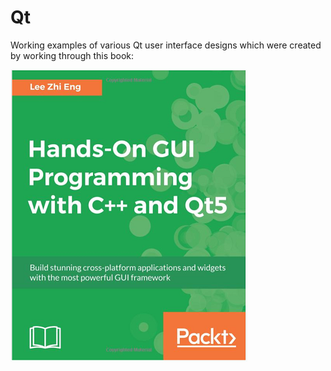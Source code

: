 # Qt
Working examples of various Qt user interface designs which were created by working through this book:

[![](Qt5.png)](https://www.amazon.com/Mastering-Qt-stunning-cross-platform-applications/dp/1786467127/ref=sr_1_1_sspa?s=books&ie=UTF8&qid=1530488349&sr=1-1-spons&keywords=Hands-On+GUI+Programming+with+C%2B%2B+and+Qt5&psc=1)
